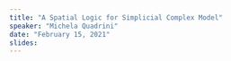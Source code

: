 ```yaml
---
title: "A Spatial Logic for Simplicial Complex Model"
speaker: "Michela Quadrini"
date: "February 15, 2021"
slides: 
---
```


